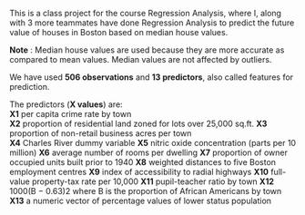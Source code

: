 This is a class project for the course Regression Analysis, where I, along with 3 more teammates have done Regression Analysis to predict the future value of houses in Boston based on median house values.

**Note** : Median house values are used because they are more accurate as compared to mean values. Median values are not affected by outliers.

We have used **506 observations** and **13 predictors**, also called features for prediction.

The predictors (**X values**) are:\
**X1** per capita crime rate by town     
**X2** proportion of residential land zoned for lots over 25,000 sq.ft. 
**X3** proportion of non-retail business acres per town\
**X4** Charles River dummy variable 
**X5** nitric oxide concentration (parts per 10 million) 
**X6** average number of rooms per dwelling
**X7** proportion of owner occupied units built prior to 1940 
**X8** weighted distances to five Boston employment centres
**X9** index of accessibility to radial highways 
**X10** full-value property-tax rate per 10,000 
**X11** pupil-teacher ratio by town 
**X12** 1000(B − 0.63)2 where B is the proportion of African Americans by town 
**X13** a numeric vector of percentage values of lower status population 
